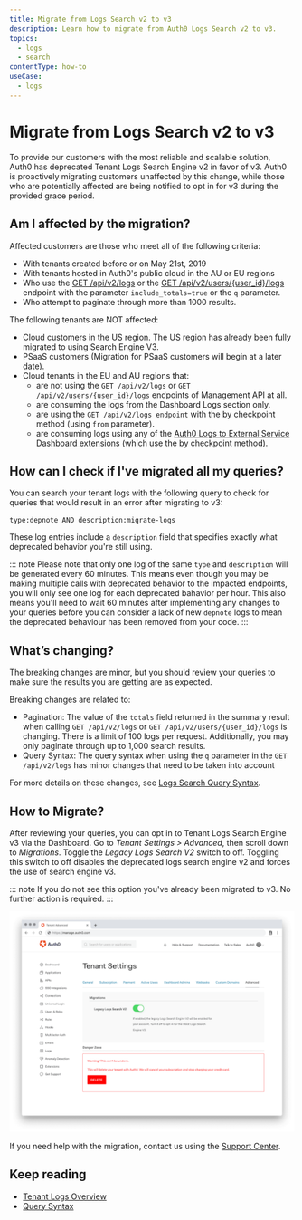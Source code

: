 ```yaml
---
title: Migrate from Logs Search v2 to v3
description: Learn how to migrate from Auth0 Logs Search v2 to v3.
topics:
  - logs
  - search
contentType: how-to 
useCase:
  - logs
---
```


# Migrate from Logs Search v2 to v3

To provide our customers with the most reliable and scalable solution, Auth0 has deprecated Tenant Logs Search Engine v2 in favor of v3.
Auth0 is proactively migrating customers unaffected by this change, while those who are potentially affected are being notified to opt in for v3 during the provided grace period.

## Am I affected by the migration?

Affected customers are those who meet all of the following criteria:
* With tenants created before or on May 21st, 2019
* With tenants hosted in Auth0's public cloud in the AU or EU regions
* Who use the [GET /api/v2/logs](/api/v2#!/Logs/get_logs) or the [GET /api/v2/users/{user_id}/logs](/api/v2#!/Users/get_logs_by_user) endpoint with the parameter `include_totals=true` or the `q` parameter.
* Who attempt to paginate through more than 1000 results.

The following tenants are NOT affected:
* Cloud customers in the US region. The US region has already been fully migrated to using Search Engine V3.
* PSaaS customers (Migration for PSaaS customers will begin at a later date).
* Cloud tenants in the EU and AU regions that:
  * are not using the `GET /api/v2/logs` or `GET /api/v2/users/{user_id}/logs` endpoints of Management API at all.
  * are consuming the logs from the Dashboard Logs section only.
  * are using the `GET /api/v2/logs endpoint` with the by checkpoint method (using `from` parameter).
  * are consuming logs using any of the [Auth0 Logs to External Service Dashboard extensions](/extensions#export-auth0-logs-to-an-external-service) (which use the by checkpoint method).
  
## How can I check if I've migrated all my queries?

You can search your tenant logs with the following query to check for queries that would result in an error after migrating to v3:

```
type:depnote AND description:migrate-logs
```

These log entries include a `description` field that specifies exactly what deprecated behavior you're still using.

::: note
Please note that only one log of the same `type` and `description` will be generated every 60 minutes. This means even though you may be making multiple calls with deprecated behavior to the impacted endpoints, you will only see one log for each deprecated bahavior per hour. This also means you'll need to wait 60 minutes after implementing any changes to your queries before you can consider a lack of new `depnote` logs to mean the deprecated behaviour has been removed from your code.
:::


## What’s changing?

The breaking changes are minor, but you should review your queries to make sure the results you are getting are as expected.

Breaking changes are related to:
* Pagination: The value of the `totals` field returned in the summary result when calling `GET /api/v2/logs` or `GET /api/v2/users/{user_id}/logs` is changing. There is a limit of 100 logs per request. Additionally, you may only paginate through up to 1,000 search results.
* Query Syntax: The query syntax when using the `q` parameter in the `GET /api/v2/logs` has minor changes that need to be taken into account

For more details on these changes, see [Logs Search Query Syntax](/logs/query-syntax#search-engine-v3-breaking-changes). 

## How to Migrate?

After reviewing your queries, you can opt in to Tenant Logs Search Engine v3 via the Dashboard. Go to *Tenant Settings > Advanced*, then scroll down to *Migrations*. Toggle the *Legacy Logs Search V2* switch to off. 
Toggling this switch to off disables the deprecated logs search engine v2 and forces the use of search engine v3.

::: note
If you do not see this option you've already been migrated to v3. No further action is required.
:::

![](/media/articles/logs/tenant-logs-migration.png)
 
If you need help with the migration, contact us using the [Support Center](https://support.auth0.com/).

## Keep reading
* [Tenant Logs Overview](/logs)
* [Query Syntax](/logs/query-syntax)

